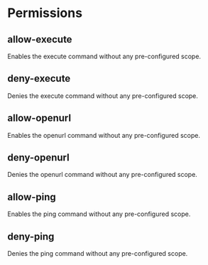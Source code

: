 # Permissions

## allow-execute

Enables the execute command without any pre-configured scope.

## deny-execute

Denies the execute command without any pre-configured scope.

## allow-openurl

Enables the openurl command without any pre-configured scope.

## deny-openurl

Denies the openurl command without any pre-configured scope.

## allow-ping

Enables the ping command without any pre-configured scope.

## deny-ping

Denies the ping command without any pre-configured scope.


